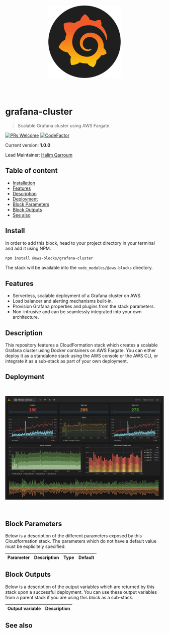 <br /><br />
<p align="center">
  <img width="230" src="assets/icon.png" />
</p>
<br /><br />

# grafana-cluster
> Scalable Grafana cluster using AWS Fargate.

[![PRs Welcome](https://img.shields.io/badge/PRs-welcome-brightgreen.svg?style=flat-square)](contributing.md)
[![CodeFactor](https://www.codefactor.io/repository/github/aws-blocks/grafana-cluster/badge)](https://www.codefactor.io/repository/github/aws-blocks/grafana-cluster)

Current version: **1.0.0**

Lead Maintainer: [Halim Qarroum](mailto:hqm.post@gmail.com)

## Table of content

 - [Installation](#install)
 - [Features](#features)
 - [Description](#description)
 - [Deployment](#deployment)
 - [Block Parameters](#block-parameters)
 - [Block Outputs](#block-outputs)
 - [See also](#see-also)

## Install

In order to add this block, head to your project directory in your terminal and add it using NPM.

```bash
npm install @aws-blocks/grafana-cluster
```

The stack will be available into the `node_modules/@aws-blocks` directory.

## Features

 - Serverless, scalable deployment of a Grafana cluster on AWS.
 - Load balancer and alerting mechanisms built-in.
 - Provision Grafana properties and plugins from the stack parameters.
 - Non-intrusive and can be seamlessly integrated into your own architecture.

## Description

This repository features a CloudFormation stack which creates a scalable Grafana cluster using Docker containers on AWS Fargate. You can either deploy it as a standalone stack using the AWS console or the AWS CLI, or integrate it as a sub-stack as part of your own deployment.

## Deployment

<br />
<p align="center">
  <img src="assets/grafana-dashboard.png" />
</p>
<br />

## Block Parameters

Below is a description of the different parameters exposed by this Cloudformation stack. The parameters which do not have a default value must be explicitely specified.

Parameter | Description | Type | Default |
--------- | ----------- | ---- | --------

## Block Outputs

Below is a description of the output variables which are returned by this stack upon a successful deployment. You can use these output variables from a parent stack if you are using this block as a sub-stack.

Output variable | Description
--------------- | -----------

## See also
